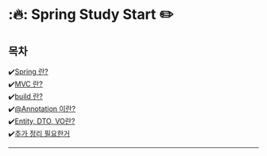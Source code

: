 # :🔥: Spring Study Start ✏️

## 목차
✔️[Spring 란?](/md/spring.md) </br>
✔️[MVC 란?](/md/MVC.md) </br>
✔️[build 란?](/md/build.md) </br>
✔️[@Annotation 이란?](/md/annotation.md) </br>
✔️[Entity, DTO, VO란?](/md/EDV.md) </br>
✔️[추가 정리 필요한거](/md/other.md) 

<hr/>